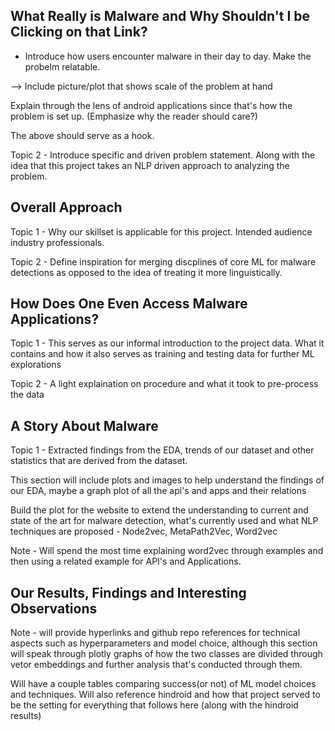 ## What Really is Malware and Why Shouldn't I be Clicking on that Link? 
 - Introduce how users encounter malware in their day to day. Make the probelm relatable. 

--> Include picture/plot that shows scale of the problem at hand 

Explain through the lens of android applications since that's how the problem is set up. (Emphasize why the reader should care?)

The above should serve as a hook. 

Topic 2 - Introduce specific and driven problem statement. Along with the idea that this project takes an NLP driven approach to analyzing the problem.

## Overall Approach 
Topic 1 - Why our skillset is applicable for this project. Intended audience industry professionals.

Topic 2 - Define inspiration for merging discplines of core ML for malware detections as opposed to the idea of treating it more linguistically. 

## How Does One Even Access Malware Applications?
Topic 1 - This serves as our informal introduction to the project data. What it contains and how it also serves as training and testing data for further ML explorations

Topic 2 - A light explaination on procedure and what it took to pre-process the data

## A Story About Malware 
Topic 1 - Extracted findings from the EDA, trends of our dataset and other statistics that are derived from the dataset. 

This section will include plots and images to help understand the findings of our EDA, maybe a graph plot of all the api's and apps and their relations

Build the plot for the website to extend the understanding to current and state of the art for malware detection, what's currently used and what NLP techniques are proposed - Node2vec, MetaPath2Vec, Word2vec

Note - Will spend the most time explaining word2vec through examples and then using a related example for API's and Applications. 


## Our Results, Findings and Interesting Observations
Note - will provide hyperlinks and github repo references for technical aspects such as hyperparameters and model choice, although this section will speak through plotly graphs of how the two classes are divided through vetor embeddings and further analysis that's conducted through them. 

Will have a couple tables comparing success(or not) of ML model choices and techniques. Will also reference hindroid and how that project served to be the setting for everything that follows here (along with the hindroid results)



